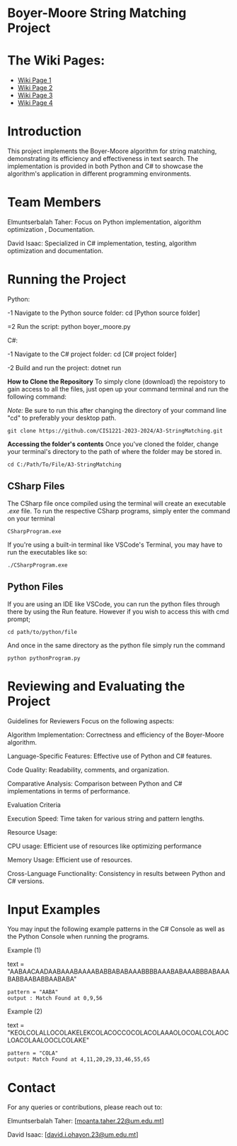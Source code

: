 # Boyer-Moore String Matching Project

# The Wiki Pages:
- [Wiki Page 1](Wiki1.md)
- [Wiki Page 2](Wiki2.md)
- [Wiki Page 3](Wiki3.md)
- [Wiki Page 4](Wiki4.md)

# Introduction
This project implements the Boyer-Moore algorithm for string matching, demonstrating its efficiency and effectiveness in text search. The implementation is provided in both Python and C# to showcase the algorithm's application in different programming environments.

# Team Members

Elmuntserbalah Taher: Focus on Python implementation, algorithm optimization , Documentation.

David Isaac: Specialized in C# implementation, testing, algorithm optimization and documentation.

# Running the Project


Python:

-1 Navigate to the Python source folder: cd [Python source folder]

=2 Run the script: python boyer_moore.py


C#:

-1 Navigate to the C# project folder: cd [C# project folder]

-2 Build and run the project: dotnet run


**How to Clone the Repository**
To simply clone (download) the repoistory to gain access to all the files, just open up your command terminal and run the following command:

*Note:* Be sure to run this after changing the directory of your command line "cd" to preferably your desktop path.

```
git clone https://github.com/CIS1221-2023-2024/A3-StringMatching.git
```


**Accessing the folder's contents**
Once you've cloned the folder, change your terminal's directory to the path of where the folder may be stored in.

```
cd C:/Path/To/File/A3-StringMatching
```


## CSharp Files

The CSharp file once compiled using the terminal will create an executable *.exe* file. To run the respective CSharp programs, simply enter the command on your terminal
```
CSharpProgram.exe
``` 
If you're using a built-in terminal like VSCode's Terminal, you may have to run the executables like so:
```
./CSharpProgram.exe
```

## Python Files
If you are using an IDE like VSCode, you can run the python files through there by using the Run feature. However if you wish to access this with cmd prompt;
```
cd path/to/python/file
```
And once in the same directory as the python file simply run the command
```
python pythonProgram.py
```



# Reviewing and Evaluating the Project
Guidelines for Reviewers
Focus on the following aspects:

Algorithm Implementation: Correctness and efficiency of the Boyer-Moore algorithm.

Language-Specific Features: Effective use of Python and C# features.

Code Quality: Readability, comments, and organization.

Comparative Analysis: Comparison between Python and C# implementations in terms of performance.


Evaluation Criteria

Execution Speed: Time taken for various string and pattern lengths.


Resource Usage:

CPU usage: Efficient use of resources like optimizing performance

Memory Usage: Efficient use of resources.

Cross-Language Functionality: Consistency in results between Python and C# versions.

# Input Examples
You may input the following example patterns in the C# Console as well as the Python Console when running the programs.

Example (1) 

text = "AABAACAADAABAAABAAAABABBABABAAABBBBAAABABAAABBBABAAABABBAABABBAABABA"

    pattern = "AABA"
    output : Match Found at 0,9,56

Example (2) 

text = "KEOLCOLALLOCOLAKELEKCOLACOCCOCOLACOLAAAOLOCOALCOLAOCLOACOLAALOOCLCOLAKE"

    pattern = "COLA"
    output: Match Found at 4,11,20,29,33,46,55,65
    
# Contact

For any queries or contributions, please reach out to:

Elmuntserbalah Taher: [moanta.taher.22@um.edu.mt]

David Isaac: [david.i.ohayon.23@um.edu.mt]
